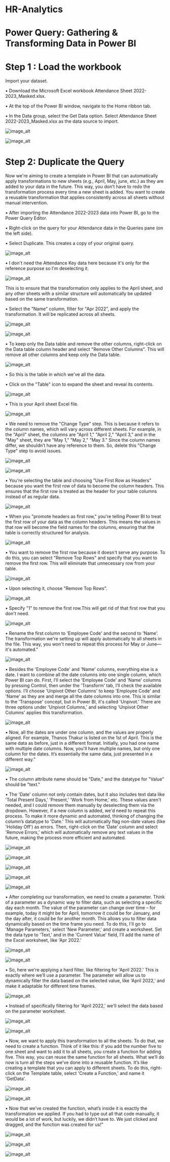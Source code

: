 # HR-Analytics

# Power Query: Gathering & Transforming Data in Power BI

# Step 1 : Load the workbook

Import your dataset.

• Download the Microsoft Excel workbook Attendance Sheet 2022-2023_Masked.xlsx.

• At the top of the Power BI window, navigate to the Home ribbon tab.

• In the Data group, select the Get Data option. Select Attendance Sheet 2022-2023_Masked.xlsx as the data source to import.

![image_alt](https://github.com/DSgenes/HR-Analytics/blob/5e5f657883edf45a3d38d9c054b9147c648cfda8/Screenshot%201.png)

![image_alt](https://github.com/DSgenes/HR-Analytics/blob/f6784b8601b981562a62e43e58bd05bbc79234fc/Screenshot%202.png)

# Step 2: Duplicate the Query

Now we're aiming to create a template in Power BI that can automatically apply transformations to new sheets (e.g., April, May, june, etc.) 
as they are added to your data in the future. This way, you don’t have to redo the transformation process every time a new sheet is added. You want 
to create a reusable transformation that applies consistently across all sheets without manual intervention.

• After importing the Attendance 2022-2023 data into Power BI, go to the Power Query Editor.

• Right-click on the query for your Attendance data in the Queries pane (on the left side).

• Select Duplicate. This creates a copy of your original query.

![image_alt](https://github.com/DSgenes/HR-Analytics/blob/15ee029ea54de67a10866bd3db1315f3d0e77b62/Screenshot%203.png)

• I don't need the Attendance Key data here because it's only for the reference purpose so I'm deselecting it.

![image_alt](https://github.com/DSgenes/HR-Analytics/blob/0251c7a89643057c043689c79db59a4f396171fd/Screenshot%204.png)

This is to ensure that the transformation only applies to the April sheet, and any other sheets with a similar structure will automatically be updated based on the same transformation.

• Select the "Name" column, filter for "Apr 2022", and apply the transformation. It will be replicated across all sheets. 

![image_alt](https://github.com/DSgenes/HR-Analytics/blob/0251c7a89643057c043689c79db59a4f396171fd/Screenshot%205.png)

![image_alt](https://github.com/DSgenes/HR-Analytics/blob/88c84600b108c73535c8f23f88df662a55bbb218/Screenshot%206.png)

• To keep only the Data table and remove the other columns, right-click on the Data table column header and select "Remove Other Columns". This will remove all other columns and keep only the Data table.

![image_alt](https://github.com/DSgenes/HR-Analytics/blob/88c84600b108c73535c8f23f88df662a55bbb218/Screenshot%207.png)

• So this is the table in which we've all the data.

• Click on the "Table" icon to expand the sheet and reveal its contents.

![image_alt](https://github.com/DSgenes/HR-Analytics/blob/d37794ede5b365f288e26ce60af151384b989e25/Screenshot%208.png)

• This is your April sheet Excel file.

![image_alt](https://github.com/DSgenes/HR-Analytics/blob/d37794ede5b365f288e26ce60af151384b989e25/Screenshot%209.png)

• We need to remove the "Change Type" step. This is because it refers to the column names, which will vary across different sheets. For example, in the "April" sheet, the columns are "April 1," "April 2," "April 3," and in the "May" sheet, they are "May 1," "May 2," "May 3." Since the column names differ, we shouldn’t have any reference to them. So, delete this "Change Type" step to avoid issues.

![image_alt](https://github.com/DSgenes/HR-Analytics/blob/ea9d763cab7ef4e6979bf690cdb87af803bcc4fd/Screenshot%2010.png)

![image_alt](https://github.com/DSgenes/HR-Analytics/blob/ea9d763cab7ef4e6979bf690cdb87af803bcc4fd/Screenshot%2011.png)

• You're selecting the table and choosing "Use First Row as Headers" because you want the first row of data to become the column headers. This ensures that the first row is treated as the header for your table columns instead of as regular data.

![image_alt](https://github.com/DSgenes/HR-Analytics/blob/9583eeee0828be9b50b76772e7f3c40c9491d429/Screenshot%2012.png)

• When you "promote headers as first row," you're telling Power BI to treat the first row of your data as the column headers. This means the values in that row will become the field names for the columns, ensuring that the table is correctly structured for analysis.

![image_alt](https://github.com/DSgenes/HR-Analytics/blob/115f6375514fd529f9f05124761f446e34454aa5/Screenshot%2013.png)

• You want to remove the first row because it doesn't serve any purpose. To do this, you can select "Remove Top Rows" and specify that you want to remove the first row. This will eliminate that unnecessary row from your table.

![image_alt](https://github.com/DSgenes/HR-Analytics/blob/e7164efd081181dcf1612075ca73e8f3abe9dc64/Screenshot%2015.png)

• Upon selecting it, choose "Remove Top Rows".

![image_alt](https://github.com/DSgenes/HR-Analytics/blob/e7164efd081181dcf1612075ca73e8f3abe9dc64/Screenshot%2014.png)

• Specify "1" to remove the first row.This will get rid of that first row that you don't need.

![image_alt](https://github.com/DSgenes/HR-Analytics/blob/d377c10c97aaa6538554e8ab4c8e866b847d987d/Screenshot%2016.png)

• Rename the first column to 'Employee Code' and the second to 'Name'. The transformation we're setting up will apply automatically to all sheets in the file. This way, you won't need to repeat this process for May or June—it's automated."

![image_alt](https://github.com/DSgenes/HR-Analytics/blob/df4cd9b9a8cf5896ef3c98bd512f84a378346945/Screenshot%2017.png)

• Besides the 'Employee Code' and 'Name' columns, everything else is a date. I want to combine all the date columns into one single column, which Power BI can do. First, I’ll select the 'Employee Code' and 'Name' columns by pressing Control, then under the 'Transform' tab, I’ll check the available options. I’ll choose 'Unpivot Other Columns' to keep 'Employee Code' and 'Name' as they are and merge all the date columns into one. This is similar to the 'Transpose' concept, but in Power BI, it's called 'Unpivot.' There are three options under 'Unpivot Columns,' and selecting 'Unpivot Other Columns' applies this transformation.

![image_alt](https://github.com/DSgenes/HR-Analytics/blob/d30450781002dcf22b540e54aaa9a6a451aa9f8c/Screenshot%2018.png)

• Now, all the dates are under one column, and the values are properly aligned. For example, Thanos Thakur is listed on the 1st of April. This is the same data as before, just in a different format. Initially, you had one name with multiple date columns. Now, you'll have multiple names, but only one column for the dates. It’s essentially the same data, just presented in a different way."

![image_alt](https://github.com/DSgenes/HR-Analytics/blob/458f57b533762910ce653495040f0c0221276a90/Screenshot%2019.png)

• The column attribute name should be "Date," and the datatype for "Value" should be "text."

• The 'Date' column not only contain dates, but it also includes text data like 'Total Present Days,' 'Present,' 'Work from Home,' etc. These values aren't needed, and I could remove them manually by deselecting them via the dropdown. However, if a new column is added, we'd need to repeat this process. To make it more dynamic and automated, thinking of changing the column’s datatype to 'Date.' This will automatically flag non-date values (like 'Holiday Off') as errors. Then, right-click on the 'Date' column and select 'Remove Errors,' which will automatically remove any text values in the future, making the process more efficient and automated.

![image_alt](https://github.com/DSgenes/HR-Analytics/blob/83701d4ab868d98feba905b25a321f747be29bfa/Screenshot%2020.png)

![image_alt](https://github.com/DSgenes/HR-Analytics/blob/6dd03c7d5372d68b6dd6916d80bf80cf6af0d92e/Screenshot%2021.png)

![image_alt](https://github.com/DSgenes/HR-Analytics/blob/a70b04ae1e6ecf0cf38c3bd80b1e8ea74ca2df30/Screenshot%2022.png)

![image_alt](https://github.com/DSgenes/HR-Analytics/blob/a70b04ae1e6ecf0cf38c3bd80b1e8ea74ca2df30/Screenshot%2023.png)

![image_alt](https://github.com/DSgenes/HR-Analytics/blob/a70b04ae1e6ecf0cf38c3bd80b1e8ea74ca2df30/Screenshot%2024.png)

• After completing our transformation, we need to create a parameter. Think of a parameter as a dynamic way to filter data, such as selecting a specific day each month. The value of the parameter can change over time – for example, today it might be for April, tomorrow it could be for January, and the day after, it could be for another month. This allows you to filter data dynamically based on the time frame you need. To do this, I'll go to 'Manage Parameters,' select 'New Parameter,' and create a worksheet. Set the data type to 'Text,' and in the 'Current Value' field, I’ll add the name of the Excel worksheet, like 'Apr 2022.'

![image_alt](https://github.com/DSgenes/HR-Analytics/blob/cf335e53baee10f60d44d6cf7a240ed3fea9837f/Screenshot%2025.png)

![image_alt](https://github.com/DSgenes/HR-Analytics/blob/94f9c2e26f931bef987c16a9a3b551dcb9a0a053/Screenshot%2026.png)

• So, here we're applying a hard filter, like filtering for 'April 2022.' This is exactly where we’ll use a parameter. The parameter will allow us to dynamically filter the data based on the selected value, like 'April 2022,' and make it adaptable for different time frames.

![image_alt](https://github.com/DSgenes/HR-Analytics/blob/a589accac7f9be2683fe836327644be543f5239d/Screenshot%2027.png)

• Instead of specifically filtering for 'April 2022,' we'll select the data based on the parameter worksheet.

![image_alt](https://github.com/DSgenes/HR-Analytics/blob/a589accac7f9be2683fe836327644be543f5239d/Screenshot%2028.png)

![image_alt](https://github.com/DSgenes/HR-Analytics/blob/a589accac7f9be2683fe836327644be543f5239d/Screenshot%2029.png)

• Now, we want to apply this transformation to all the sheets. To do that, we need to create a function. Think of it like this: if you add the number five to one sheet and want to add it to all sheets, you create a function for adding five. This way, you can reuse the same function for all sheets. What we’ll do now is turn all the steps we've done into a reusable function. It’s like creating a template that you can apply to different sheets. To do this, right-click on the Template table, select 'Create a Function,' and name it 'GetData'.

![image_alt](https://github.com/DSgenes/HR-Analytics/blob/d529f20238bfa87d3d37755a23dbfc972cbb98f4/Screenshot%2030.png)

![image_alt](https://github.com/DSgenes/HR-Analytics/blob/d529f20238bfa87d3d37755a23dbfc972cbb98f4/Screenshot%2032.png)

• Now that we’ve created the function, what’s inside it is exactly the transformation we applied. If you had to type out all that code manually, it would be a lot of work, but luckily, we didn’t have to. We just clicked and dragged, and the function was created for us!"

![image_alt]()

![image_alt]()

![image_alt]()

